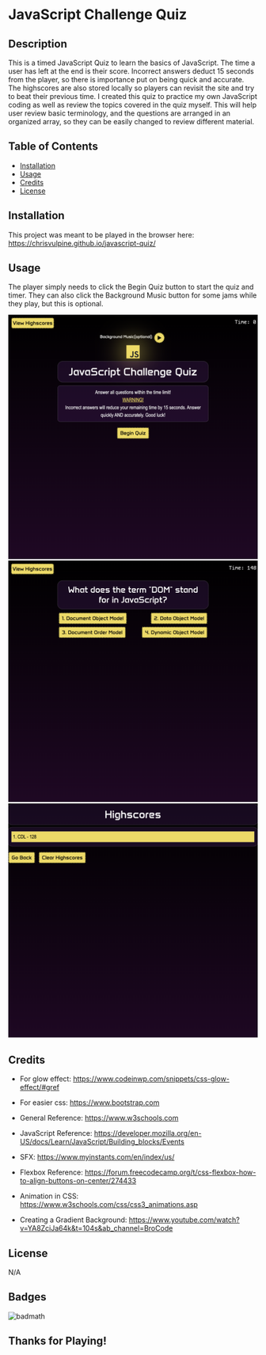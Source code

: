 # JavaScript Challenge Quiz

## Description

This is a timed JavaScript Quiz to learn the basics of JavaScript. The time a user has left at the end is their score. Incorrect answers deduct 15 seconds from the player, so there is importance put on being quick and accurate. The highscores are also stored locally so players can revisit the site and try to beat their previous time. I created this quiz to practice my own JavaScript coding as well as review the topics covered in the quiz myself. This will help user review basic terminology, and the questions are arranged in an organized array, so they can be easily changed to review different material. 

## Table of Contents


- [Installation](#installation)
- [Usage](#usage)
- [Credits](#credits)
- [License](#license)

## Installation

This project was meant to be played in the browser here: https://chrisvulpine.github.io/javascript-quiz/

## Usage

The player simply needs to click the Begin Quiz button to start the quiz and timer. They can also click the Background Music button for some jams while they play, but this is optional. 

![alt text](assets/img/screenShot1.png)
![alt text](assets/img/screenShot2.png)
![alt text](assets/img/screenShot3.png)

## Credits

* For glow effect: https://www.codeinwp.com/snippets/css-glow-effect/#gref <br>

* For easier css: https://www.bootstrap.com <br>

* General Reference: https://www.w3schools.com <br>

* JavaScript Reference: https://developer.mozilla.org/en-US/docs/Learn/JavaScript/Building_blocks/Events<br>

* SFX: https://www.myinstants.com/en/index/us/<br>

* Flexbox Reference: https://forum.freecodecamp.org/t/css-flexbox-how-to-align-buttons-on-center/274433<br>

* Animation in CSS: https://www.w3schools.com/css/css3_animations.asp <br>

* Creating a Gradient Background: https://www.youtube.com/watch?v=YA8ZciJa64k&t=104s&ab_channel=BroCode<br>




## License

N/A


## Badges

![badmath](https://img.shields.io/github/languages/top/lernantino/badmath)


## Thanks for Playing! 